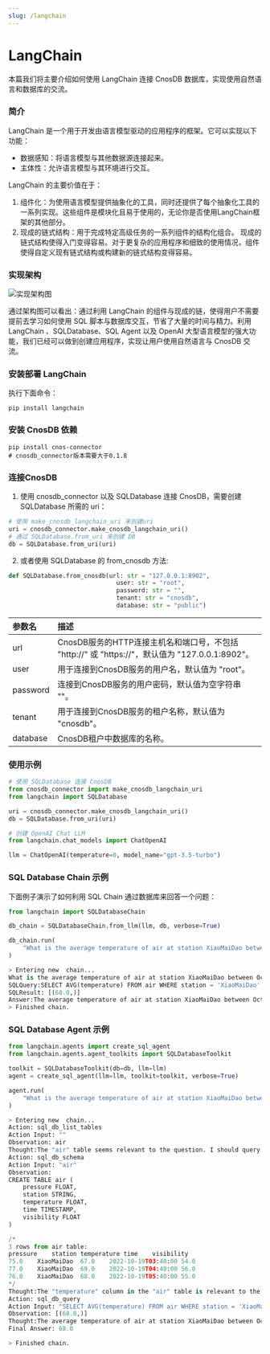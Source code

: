```yaml
---
slug: /langchain
---
```


# LangChain

本篇我们将主要介绍如何使用 LangChain 连接 CnosDB 数据库，实现使用自然语言和数据库的交流。

### 简介

LangChain 是一个用于开发由语言模型驱动的应用程序的框架。它可以实现以下功能：

- 数据感知：将语言模型与其他数据源连接起来。
- 主体性：允许语言模型与其环境进行交互。

LangChain 的主要价值在于：

1. 组件化：为使用语言模型提供抽象化的工具，同时还提供了每个抽象化工具的一系列实现。这些组件是模块化且易于使用的，无论你是否使用LangChain框架的其他部分。
2. 现成的链式结构：用于完成特定高级任务的一系列组件的结构化组合。
   现成的链式结构使得入门变得容易。对于更复杂的应用程序和细致的使用情况，组件使得自定义现有链式结构或构建新的链式结构变得容易。

### 实现架构

![实现架构图](/img/Langchain.png)

通过架构图可以看出：通过利用 LangChain 的组件与现成的链，使得用户不需要提前去学习如何使用 SQL 脚本与数据库交互，节省了大量的时间与精力。利用 LangChain 、SQLDatabase、SQL Agent 以及 OpenAI 大型语言模型的强大功能，我们已经可以做到创建应用程序，实现让用户使用自然语言与 CnosDB 交流。

### 安装部署 LangChain

执行下面命令：

```shell
pip install langchain
```

### 安装 CnosDB 依赖

```shell
pip install cnos-connector
# cnosdb_connector版本需要大于0.1.8
```

### 连接CnosDB

1. 使用 cnosdb_connector 以及 SQLDatabase 连接 CnosDB，需要创建 SQLDatabase 所需的 uri：

```python
# 使用 make_cnosdb_langchain_uri 来创建uri
uri = cnosdb_connector.make_cnosdb_langchain_uri()
# 通过 SQLDatabase.from_uri 来创建 DB
db = SQLDatabase.from_uri(uri)
```

2. 或者使用 SQLDatabase 的 from_cnosdb 方法:

```python
def SQLDatabase.from_cnosdb(url: str = "127.0.0.1:8902",
                              user: str = "root",
                              password: str = "",
                              tenant: str = "cnosdb",
                              database: str = "public")
```

| 参数名      | 描述                                                                                                                                                                       |
| :------- | :----------------------------------------------------------------------------------------------------------------------------------------------------------------------- |
| url      | CnosDB服务的HTTP连接主机名和端口号，不包括 "http://" 或 "https://"，默认值为 "127.0.0.1:8902"。 |
| user     | 用于连接到CnosDB服务的用户名，默认值为 "root"。                                                                                                                                           |
| password | 连接到CnosDB服务的用户密码，默认值为空字符串 ""。                                                                                                                                            |
| tenant   | 用于连接到CnosDB服务的租户名称，默认值为 "cnosdb"。                                                                                                                                        |
| database | CnosDB租户中数据库的名称。                                                                                                                                                         |

### 使用示例

```python
# 使用 SQLDatabase 连接 CnosDB
from cnosdb_connector import make_cnosdb_langchain_uri
from langchain import SQLDatabase

uri = cnosdb_connector.make_cnosdb_langchain_uri()
db = SQLDatabase.from_uri(uri)

# 创建 OpenAI Chat LLM
from langchain.chat_models import ChatOpenAI

llm = ChatOpenAI(temperature=0, model_name="gpt-3.5-turbo")
```

### SQL Database Chain 示例

下面例子演示了如何利用 SQL Chain 通过数据库来回答一个问题：

```python
from langchain import SQLDatabaseChain

db_chain = SQLDatabaseChain.from_llm(llm, db, verbose=True)

db_chain.run(
    "What is the average temperature of air at station XiaoMaiDao between October 19, 2022 and October 20, 2022?"
)
```

```python
> Entering new  chain...
What is the average temperature of air at station XiaoMaiDao between October 19, 2022 and Occtober 20, 2022?
SQLQuery:SELECT AVG(temperature) FROM air WHERE station = 'XiaoMaiDao' AND time >= '2022-10-19' AND time < '2022-10-20'
SQLResult: [(68.0,)]
Answer:The average temperature of air at station XiaoMaiDao between October 19, 2022 and October 20, 2022 is 68.0.
> Finished chain.
```

### SQL Database Agent 示例

```python
from langchain.agents import create_sql_agent
from langchain.agents.agent_toolkits import SQLDatabaseToolkit

toolkit = SQLDatabaseToolkit(db=db, llm=llm)
agent = create_sql_agent(llm=llm, toolkit=toolkit, verbose=True)
```

```python
agent.run(
    "What is the average temperature of air at station XiaoMaiDao between October 19, 2022 and Occtober 20, 2022?"
)
```

```python
> Entering new  chain...
Action: sql_db_list_tables
Action Input: ""
Observation: air
Thought:The "air" table seems relevant to the question. I should query the schema of the "air" table to see what columns are available.
Action: sql_db_schema
Action Input: "air"
Observation: 
CREATE TABLE air (
	pressure FLOAT, 
	station STRING, 
	temperature FLOAT, 
	time TIMESTAMP, 
	visibility FLOAT
)

/*
3 rows from air table:
pressure	station	temperature	time	visibility
75.0	XiaoMaiDao	67.0	2022-10-19T03:40:00	54.0
77.0	XiaoMaiDao	69.0	2022-10-19T04:40:00	56.0
76.0	XiaoMaiDao	68.0	2022-10-19T05:40:00	55.0
*/
Thought:The "temperature" column in the "air" table is relevant to the question. I can query the average temperature between the specified dates.
Action: sql_db_query
Action Input: "SELECT AVG(temperature) FROM air WHERE station = 'XiaoMaiDao' AND time >= '2022-10-19' AND time <= '2022-10-20'"
Observation: [(68.0,)]
Thought:The average temperature of air at station XiaoMaiDao between October 19, 2022 and October 20, 2022 is 68.0. 
Final Answer: 68.0

> Finished chain.
```
